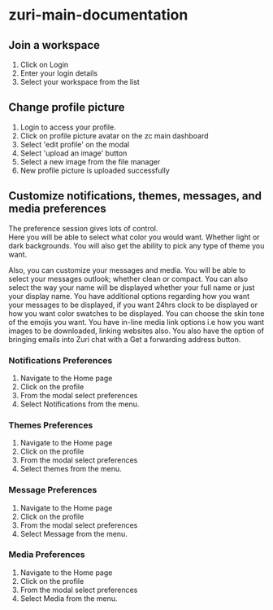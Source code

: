 # zuri-main-documentation

## Join a workspace
1. Click on Login
2. Enter your login details
3. Select your workspace from the list

## Change profile picture
1. Login to access your profile.
2. Click on profile picture avatar on the zc main dashboard
3. Select 'edit profile' on the modal
4. Select  'upload an image' button
5. Select a new image from the file manager
6. New profile picture is uploaded successfully


## Customize notifications, themes, messages, and media preferences
The preference session gives lots of control.  
Here you will be able to select what color you would want. Whether light or dark backgrounds. You will also get the ability to pick any type of theme you want.
 
Also, you can customize your messages and media. You will be able to select your messages outlook; whether clean or compact. You can also select the way your name will be displayed whether your full name or just your display name. You have additional options regarding how you want your messages to be displayed, if you want 24hrs clock to be displayed or how you want color swatches to be displayed. You can choose the skin tone of the emojis you want. You have in-line media link options i.e how you want images to be downloaded, linking websites also. You also have the option of bringing emails into Zuri chat with a Get a forwarding address button.

### Notifications Preferences
1. Navigate to the Home page 
2. Click on the profile
3. From the modal select preferences
4. Select Notifications from the menu.

### Themes Preferences
1. Navigate to the Home page 
2. Click on the profile
3. From the modal select preferences
4. Select themes from the menu.

### Message Preferences
1. Navigate to the Home page 
2. Click on the profile
3. From the modal select preferences
4. Select Message from the menu.

### Media Preferences
1. Navigate to the Home page 
2. Click on the profile
3. From the modal select preferences
4. Select Media from the menu.
